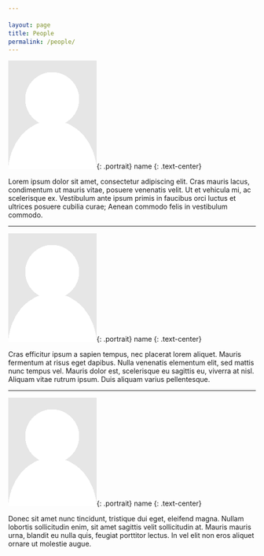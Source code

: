 ```yaml
---

layout: page
title: People
permalink: /people/
---
```

<link rel="stylesheet" href="../assets/css/util.css">

![](/assets/img/portrait_placeholder.png){: .portrait}
name
{: .text-center}

Lorem ipsum dolor sit amet, consectetur adipiscing elit. Cras mauris lacus, condimentum ut mauris vitae, posuere venenatis velit. Ut et vehicula mi, ac scelerisque ex. Vestibulum ante ipsum primis in faucibus orci luctus et ultrices posuere cubilia curae; Aenean commodo felis in vestibulum commodo.

---

![](/assets/img/portrait_placeholder.png){: .portrait}
name
{: .text-center}

Cras efficitur ipsum a sapien tempus, nec placerat lorem aliquet. Mauris fermentum at risus eget dapibus. Nulla venenatis elementum elit, sed mattis nunc tempus vel. Mauris dolor est, scelerisque eu sagittis eu, viverra at nisl. Aliquam vitae rutrum ipsum. Duis aliquam varius pellentesque.

---

![](/assets/img/portrait_placeholder.png){: .portrait}
name
{: .text-center}

Donec sit amet nunc tincidunt, tristique dui eget, eleifend magna. Nullam lobortis sollicitudin enim, sit amet sagittis velit sollicitudin at. Mauris mauris urna, blandit eu nulla quis, feugiat porttitor lectus. In vel elit non eros aliquet ornare ut molestie augue.
